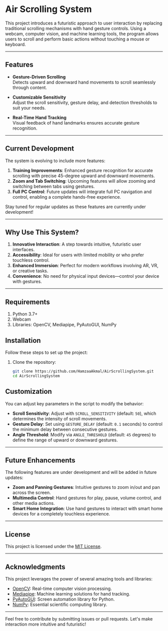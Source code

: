 # Air Scrolling System

This project introduces a futuristic approach to user interaction by replacing traditional scrolling mechanisms with hand gesture controls. Using a webcam, computer vision, and machine learning tools, the program allows users to scroll and perform basic actions without touching a mouse or keyboard.

---

## Features

- **Gesture-Driven Scrolling**  
  Detects upward and downward hand movements to scroll seamlessly through content.
  
- **Customizable Sensitivity**  
  Adjust the scroll sensitivity, gesture delay, and detection thresholds to suit your needs.

- **Real-Time Hand Tracking**  
  Visual feedback of hand landmarks ensures accurate gesture recognition.

---

## Current Development

The system is evolving to include more features:
1. **Training Improvements**: Enhanced gesture recognition for accurate scrolling with precise 45-degree upward and downward movements.
2. **Zoom and Tab Switching**: Upcoming features will allow zooming and switching between tabs using gestures.
3. **Full PC Control**: Future updates will integrate full PC navigation and control, enabling a complete hands-free experience.

Stay tuned for regular updates as these features are currently under development!

---

## Why Use This System?

1. **Innovative Interaction**: A step towards intuitive, futuristic user interfaces.
2. **Accessibility**: Ideal for users with limited mobility or who prefer touchless control.
3. **Enhanced Immersion**: Perfect for modern workflows involving AR, VR, or creative tasks.
4. **Convenience**: No need for physical input devices—control your device with gestures.

---
## Requirements 
1. Python 3.7+
2. Webcam
3. Libraries: OpenCV, Mediapipe, PyAutoGUI, NumPy

## Installation

Follow these steps to set up the project:

1. Clone the repository:
   ```bash
   git clone https://github.com/HamzaaAkmal/AirScrollingSystem.git
   cd AirScrollingSystem

## Customization

You can adjust key parameters in the script to modify the behavior:

- **Scroll Sensitivity**: Adjust with `SCROLL_SENSITIVITY` (default: `50`), which determines the intensity of scroll movements.
- **Gesture Delay**: Set using `GESTURE_DELAY` (default: `0.1` seconds) to control the minimum delay between consecutive gestures.
- **Angle Threshold**: Modify via `ANGLE_THRESHOLD` (default: `45` degrees) to define the range of upward or downward gestures.

---

## Future Enhancements

The following features are under development and will be added in future updates:

- **Zoom and Panning Gestures**: Intuitive gestures to zoom in/out and pan across the screen.
- **Multimedia Control**: Hand gestures for play, pause, volume control, and other media actions.
- **Smart Home Integration**: Use hand gestures to interact with smart home devices for a completely touchless experience.

---

## License

This project is licensed under the [MIT License](LICENSE).

---

## Acknowledgments

This project leverages the power of several amazing tools and libraries:

- [OpenCV](https://opencv.org/): Real-time computer vision processing.
- [Mediapipe](https://mediapipe.dev/): Machine learning solutions for hand tracking.
- [PyAutoGUI](https://pyautogui.readthedocs.io/): Screen automation library for Python.
- [NumPy](https://numpy.org/): Essential scientific computing library.

---

Feel free to contribute by submitting issues or pull requests. Let's make interaction more intuitive and futuristic!

